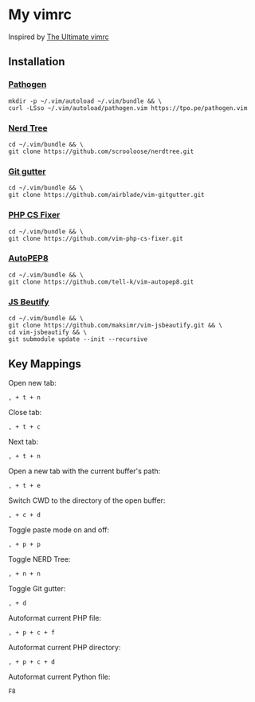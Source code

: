 # My vimrc
Inspired by [The Ultimate vimrc](https://github.com/amix/vimrc)

## Installation

### [Pathogen](https://github.com/tpope/vim-pathogen)
    mkdir -p ~/.vim/autoload ~/.vim/bundle && \
    curl -LSso ~/.vim/autoload/pathogen.vim https://tpo.pe/pathogen.vim

### [Nerd Tree](https://github.com/scrooloose/nerdtree)
    cd ~/.vim/bundle && \
    git clone https://github.com/scrooloose/nerdtree.git

### [Git gutter](https://github.com/airblade/vim-gitgutter)
    cd ~/.vim/bundle && \
    git clone https://github.com/airblade/vim-gitgutter.git

### [PHP CS Fixer](https://github.com/stephpy/vim-php-cs-fixer)
    cd ~/.vim/bundle && \
    git clone https://github.com/vim-php-cs-fixer.git

### [AutoPEP8](https://github.com/tell-k/vim-autopep8)
    cd ~/.vim/bundle && \
    git clone https://github.com/tell-k/vim-autopep8.git

### [JS Beutify](https://github.com/maksimr/vim-jsbeautify)
    cd ~/.vim/bundle && \
    git clone https://github.com/maksimr/vim-jsbeautify.git && \
    cd vim-jsbeautify && \
    git submodule update --init --recursive

## Key Mappings

Open new tab:

    , + t + n

Close tab:

    , + t + c

Next tab:

    , + t + n

Open a new tab with the current buffer's path:

    , + t + e

Switch CWD to the directory of the open buffer:

    , + c + d

Toggle paste mode on and off:

    , + p + p

Toggle NERD Tree:

    , + n + n

Toggle Git gutter:

    , + d

Autoformat current PHP file:

    , + p + c + f

Autoformat current PHP directory:

    , + p + c + d

Autoformat current Python file:

    F8

